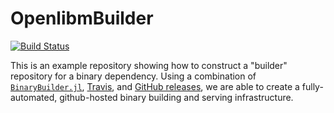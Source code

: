 # OpenlibmBuilder

[![Build Status](https://travis-ci.org/JuliaMath/OpenlibmBuilder.svg?branch=master)](https://travis-ci.org/JuliaMath/OpenlibmBuilder)

This is an example repository showing how to construct a "builder" repository for a binary dependency.  Using a combination of [`BinaryBuilder.jl`](https://github.com/JuliaLang/BinaryBuilder.jl), [Travis](https://travis-ci.org), and [GitHub releases](https://docs.travis-ci.com/user/deployment/releases/), we are able to create a fully-automated, github-hosted binary building and serving infrastructure.
